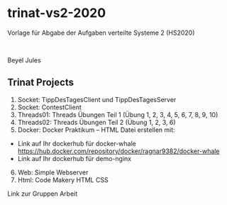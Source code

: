 # trinat-vs2-2020

Vorlage für Abgabe der Aufgaben verteilte Systeme 2 (HS2020)

<br>

Beyel Jules

## Trinat Projects

1) Socket: TippDesTagesClient und TippDesTagesServer          
2) Socket: ContestClient                                      
3) Threads01: Threads Übungen Teil 1
(Übung 1, 2, 3, 4, 5, 6, 7, 8, 9, 10)
4) Threads02: Threads Übungen Teil 2 (Übung 1, 2, 3, 6)
5) Docker: Docker Praktikum – HTML Datei erstellen mit:
- Link auf Ihr dockerhub für docker-whale
https://hub.docker.com/repository/docker/ragnar9382/docker-whale
- Link auf Ihr dockerhub für demo-nginx
6) Web: Simple Webserver
7) Html: Code Makery HTML CSS

Link zur Gruppen Arbeit
